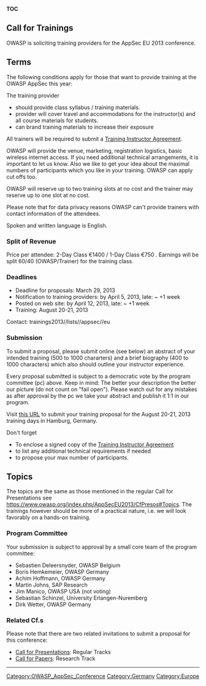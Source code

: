 __TOC__

## Call for Trainings

OWASP is soliciting training providers for the AppSec EU 2013
conference.

## Terms

The following conditions apply for those that want to provide training
at the OWASP AppSec this year:

The training provider

  - should provide class syllabus / training materials.
  - provider will cover travel and accommodations for the instructor(s)
    and all course materials for students.
  - can brand training materials to increase their exposure

All trainers will be required to submit a [Training Instructor
Agreement](https://www.owasp.org/images/f/fb/Training_Instructor_Agreement.AppSecEU2013.pdf).

OWASP will provide the venue, marketing, registration logistics, basic
wireless internet access. If you need additional technical arrangements,
it is important to let us know. Also we like to get your idea about the
maximal numbers of participants which you like in your training. OWASP
can apply cut offs too.

OWASP will reserve up to two training slots at no cost and the trainer
may reserve up to one slot at no cost.

Please note that for data privacy reasons OWASP can't provide trainers
with contact information of the attendees.

Spoken and written language is English.

### Split of Revenue

Price per attendee: 2-Day Class €1400 / 1-Day Class €750 . Earnings will
be split 60/40 (OWASP/Trainer) for the training class.

### Deadlines

  - Deadline for proposals: March 29, 2013
  - Notification to training providers: by April 5, 2013, late: \~ +1
    week
  - Posted on web site: by April 12, 2013, late: \~ +1 week
  - Training: August 20-21, 2013

Contact: trainings2013//lists//appsec//eu

### Submission

To submit a proposal, please submit online (see below) an abstract of
your intended training (500 to 1000 chararters) and a brief biography
(400 to 1000 characters) which also should outline your instructor
experience.

Every proposal submitted is subject to a democratic vote by the program
committee (pc) above. Keep in mind: The better your description the
better our picture (do not count on "fail open"). Please watch out for
any mistakes as after approval by the pc we take your abstract and
publish it 1:1 in our program.

Visit <u>[this
URL](https://www.easychair.org/conferences/?conf=appseceu2013training)</u>
to submit your training proposal for the August 20-21, 2013 training
days in Hamburg, Germany.

Don't forget

  - To enclose a signed copy of the [Training Instructor
    Agreement](https://www.owasp.org/images/f/fb/Training_Instructor_Agreement.AppSecEU2013.pdf)
  - to list any additional technical requirements if needed
  - to propose your max number of participants.

## Topics

The topics are the same as those mentioned in the regular Call for
Presentations see
<https://www.owasp.org/index.php/AppSecEU2013/CfPresos#Topics>. The
trainings however should be more of a practical nature, i.e. we will
look favorably on a hands-on training.

### Program Committee

Your submission is subject to approval by a small core team of the
program committee:

  - Sebastien Deleersnyder, OWASP Belgium
  - Boris Hemkemeier, OWASP Germany
  - Achim Hoffmann, OWASP Germany
  - Martin Johns, SAP Research
  - Jim Manico, OWASP USA (not voting)
  - Sebastian Schinzel, University Erlangen-Nuremberg
  - Dirk Wetter, OWASP Germany

### Related Cf.s

Please note that there are two related invitations to submit a proposal
for this conference:

  - [Call for Presentations](AppSecEU2013/CfPresos "wikilink"): Regular
    Tracks
  - [Call for Papers](AppSecEU2013/CfPapers "wikilink"): Research Track

-----

[<top>](AppSecEU2013 "wikilink") [<Germany>](Germany "wikilink")

[Category:OWASP_AppSec_Conference](Category:OWASP_AppSec_Conference "wikilink")
[Category:Germany](Category:Germany "wikilink")
[Category:Europe](Category:Europe "wikilink")